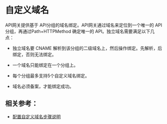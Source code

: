 # 自定义域名

API网关提供基于 API分组的域名绑定。API网关通过域名来定位到一个唯一的 API分组，再通过Path+HTTPMethod 确定唯一的 API。独立域名需要满足以下几点：

* 独立域名要 CNAME 解析到该分组的二级域名上，然后操作绑定。先解析，后绑定，否则无法绑定。

* 一个域名只能绑定在一个分组上。

* 每个分组最多支持5个自定义域名绑定。

* 域名必须备案，才能绑定成功。



##  相关参考：

*  [配置自定义域名步骤说明](../Operation-Guide/Create-APIGroup/Create-Domain.md)
